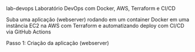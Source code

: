 lab-devops
Laboratório DevOps com Docker, AWS, Terraform e CI/CD

Suba uma aplicação (webserver) rodando em um container Docker em uma instância EC2 na AWS com Terraform e automatizando deploy com CI/CD via GitHub Actions

Passo 1: Criação da aplicação (webserver)